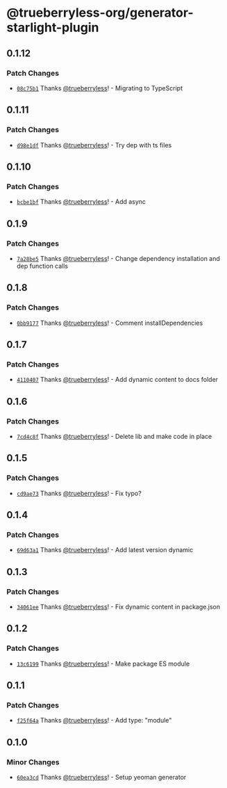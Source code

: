 # @trueberryless-org/generator-starlight-plugin

## 0.1.12

### Patch Changes

- [`08c75b1`](https://github.com/trueberryless-org/generator-starlight-plugin/commit/08c75b18ac07ca81f268c4103dcd7e86c50ff344) Thanks [@trueberryless](https://github.com/trueberryless)! - Migrating to TypeScript

## 0.1.11

### Patch Changes

- [`d98e1df`](https://github.com/trueberryless-org/generator-starlight-plugin/commit/d98e1df60648b6289ada1e9730dd3b3269b1621a) Thanks [@trueberryless](https://github.com/trueberryless)! - Try dep with ts files

## 0.1.10

### Patch Changes

- [`bcbe1bf`](https://github.com/trueberryless-org/generator-starlight-plugin/commit/bcbe1bf0299381999f5f1d6061f201bc1d823e1c) Thanks [@trueberryless](https://github.com/trueberryless)! - Add async

## 0.1.9

### Patch Changes

- [`7a28be5`](https://github.com/trueberryless-org/generator-starlight-plugin/commit/7a28be58ce8c7a417caa6d7b2dcbf7b8eb280c0b) Thanks [@trueberryless](https://github.com/trueberryless)! - Change dependency installation and dep function calls

## 0.1.8

### Patch Changes

- [`0bb9177`](https://github.com/trueberryless-org/generator-starlight-plugin/commit/0bb91779666a85b611de3d6f4420d7e3dd9b0f02) Thanks [@trueberryless](https://github.com/trueberryless)! - Comment installDependencies

## 0.1.7

### Patch Changes

- [`4110407`](https://github.com/trueberryless-org/generator-starlight-plugin/commit/4110407cb96b2ce8d866f43e2bb34951126a66a1) Thanks [@trueberryless](https://github.com/trueberryless)! - Add dynamic content to docs folder

## 0.1.6

### Patch Changes

- [`7cd4c8f`](https://github.com/trueberryless-org/generator-starlight-plugin/commit/7cd4c8f8d5a436fcd885cbed553ffe73a1763e75) Thanks [@trueberryless](https://github.com/trueberryless)! - Delete lib and make code in place

## 0.1.5

### Patch Changes

- [`cd9ae73`](https://github.com/trueberryless-org/generator-starlight-plugin/commit/cd9ae73744e36c58028c894ecb288482deb04db5) Thanks [@trueberryless](https://github.com/trueberryless)! - Fix typo?

## 0.1.4

### Patch Changes

- [`69d63a1`](https://github.com/trueberryless-org/generator-starlight-plugin/commit/69d63a187a1b7425c24bf5adabd47d2a342e1dc6) Thanks [@trueberryless](https://github.com/trueberryless)! - Add latest version dynamic

## 0.1.3

### Patch Changes

- [`34061ee`](https://github.com/trueberryless-org/generator-starlight-plugin/commit/34061ee245be05590b005b7835fd4d1fa37ddf30) Thanks [@trueberryless](https://github.com/trueberryless)! - Fix dynamic content in package.json

## 0.1.2

### Patch Changes

- [`13c6199`](https://github.com/trueberryless-org/generator-starlight-plugin/commit/13c619908d9e952c65ddff41c70e4a3ca7a0afbf) Thanks [@trueberryless](https://github.com/trueberryless)! - Make package ES module

## 0.1.1

### Patch Changes

- [`f25f64a`](https://github.com/trueberryless-org/generator-starlight-plugin/commit/f25f64adc723927c4ef6d5e3b9c4f48b38dd974d) Thanks [@trueberryless](https://github.com/trueberryless)! - Add type: "module"

## 0.1.0

### Minor Changes

- [`60ea3cd`](https://github.com/trueberryless-org/generator-starlight-plugin/commit/60ea3cddffcd47974b3d36aee27520ca430e1cf1) Thanks [@trueberryless](https://github.com/trueberryless)! - Setup yeoman generator
